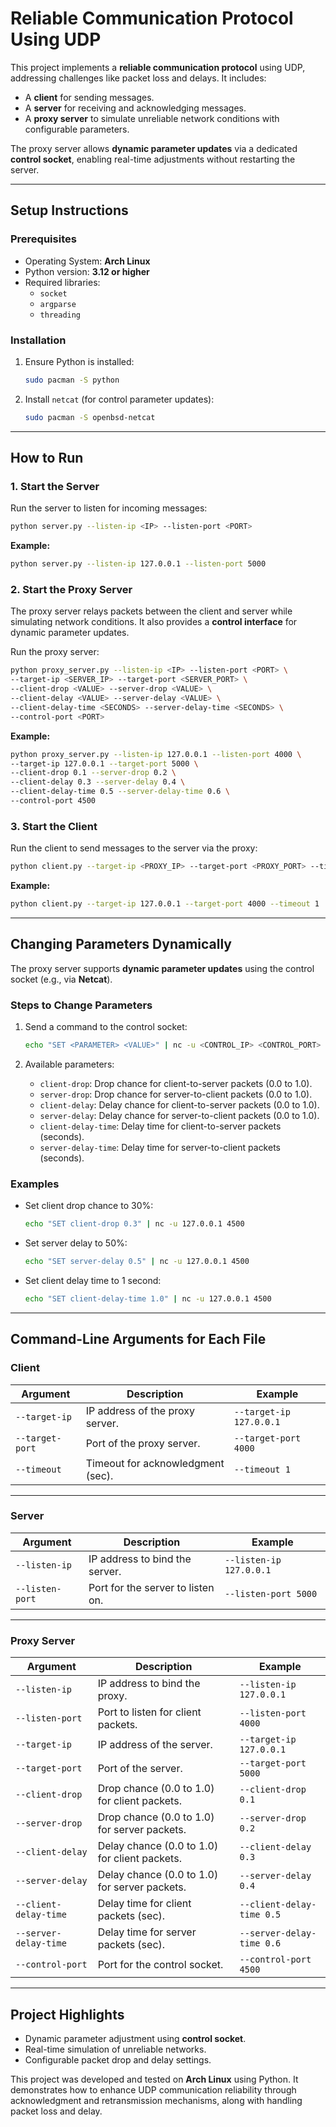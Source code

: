 # Reliable Communication Protocol Using UDP

This project implements a **reliable communication protocol** using UDP, addressing challenges like packet loss and delays. It includes:
- A **client** for sending messages.
- A **server** for receiving and acknowledging messages.
- A **proxy server** to simulate unreliable network conditions with configurable parameters.

The proxy server allows **dynamic parameter updates** via a dedicated **control socket**, enabling real-time adjustments without restarting the server.

---

## **Setup Instructions**

### **Prerequisites**
- Operating System: **Arch Linux**
- Python version: **3.12 or higher**
- Required libraries:
  - `socket`
  - `argparse`
  - `threading`

### **Installation**
1. Ensure Python is installed:
   ```bash
   sudo pacman -S python
   ```
2. Install `netcat` (for control parameter updates):
   ```bash
   sudo pacman -S openbsd-netcat
   ```

---

## **How to Run**

### **1. Start the Server**
Run the server to listen for incoming messages:
```bash
python server.py --listen-ip <IP> --listen-port <PORT>
```

**Example:**
```bash
python server.py --listen-ip 127.0.0.1 --listen-port 5000
```

### **2. Start the Proxy Server**
The proxy server relays packets between the client and server while simulating network conditions. It also provides a **control interface** for dynamic parameter updates.

Run the proxy server:
```bash
python proxy_server.py --listen-ip <IP> --listen-port <PORT> \
--target-ip <SERVER_IP> --target-port <SERVER_PORT> \
--client-drop <VALUE> --server-drop <VALUE> \
--client-delay <VALUE> --server-delay <VALUE> \
--client-delay-time <SECONDS> --server-delay-time <SECONDS> \
--control-port <PORT>
```

**Example:**
```bash
python proxy_server.py --listen-ip 127.0.0.1 --listen-port 4000 \
--target-ip 127.0.0.1 --target-port 5000 \
--client-drop 0.1 --server-drop 0.2 \
--client-delay 0.3 --server-delay 0.4 \
--client-delay-time 0.5 --server-delay-time 0.6 \
--control-port 4500
```

### **3. Start the Client**
Run the client to send messages to the server via the proxy:
```bash
python client.py --target-ip <PROXY_IP> --target-port <PROXY_PORT> --timeout <SECONDS>
```

**Example:**
```bash
python client.py --target-ip 127.0.0.1 --target-port 4000 --timeout 1
```

---

## **Changing Parameters Dynamically**

The proxy server supports **dynamic parameter updates** using the control socket (e.g., via **Netcat**).

### **Steps to Change Parameters**
1. Send a command to the control socket:
   ```bash
   echo "SET <PARAMETER> <VALUE>" | nc -u <CONTROL_IP> <CONTROL_PORT>
   ```

2. Available parameters:
   - `client-drop`: Drop chance for client-to-server packets (0.0 to 1.0).
   - `server-drop`: Drop chance for server-to-client packets (0.0 to 1.0).
   - `client-delay`: Delay chance for client-to-server packets (0.0 to 1.0).
   - `server-delay`: Delay chance for server-to-client packets (0.0 to 1.0).
   - `client-delay-time`: Delay time for client-to-server packets (seconds).
   - `server-delay-time`: Delay time for server-to-client packets (seconds).

### **Examples**
- Set client drop chance to 30%:
  ```bash
  echo "SET client-drop 0.3" | nc -u 127.0.0.1 4500
  ```
- Set server delay to 50%:
  ```bash
  echo "SET server-delay 0.5" | nc -u 127.0.0.1 4500
  ```
- Set client delay time to 1 second:
  ```bash
  echo "SET client-delay-time 1.0" | nc -u 127.0.0.1 4500
  ```

---

## **Command-Line Arguments for Each File**

### **Client**
| Argument          | Description                       | Example                     |
|--------------------|-----------------------------------|-----------------------------|
| `--target-ip`      | IP address of the proxy server.   | `--target-ip 127.0.0.1`     |
| `--target-port`    | Port of the proxy server.         | `--target-port 4000`        |
| `--timeout`        | Timeout for acknowledgment (sec).| `--timeout 1`               |

---

### **Server**
| Argument          | Description                       | Example                     |
|--------------------|-----------------------------------|-----------------------------|
| `--listen-ip`      | IP address to bind the server.    | `--listen-ip 127.0.0.1`     |
| `--listen-port`    | Port for the server to listen on. | `--listen-port 5000`        |

---

### **Proxy Server**
| Argument            | Description                                     | Example                     |
|----------------------|-------------------------------------------------|-----------------------------|
| `--listen-ip`        | IP address to bind the proxy.                   | `--listen-ip 127.0.0.1`     |
| `--listen-port`      | Port to listen for client packets.              | `--listen-port 4000`        |
| `--target-ip`        | IP address of the server.                       | `--target-ip 127.0.0.1`     |
| `--target-port`      | Port of the server.                             | `--target-port 5000`        |
| `--client-drop`      | Drop chance (0.0 to 1.0) for client packets.    | `--client-drop 0.1`         |
| `--server-drop`      | Drop chance (0.0 to 1.0) for server packets.    | `--server-drop 0.2`         |
| `--client-delay`     | Delay chance (0.0 to 1.0) for client packets.   | `--client-delay 0.3`        |
| `--server-delay`     | Delay chance (0.0 to 1.0) for server packets.   | `--server-delay 0.4`        |
| `--client-delay-time`| Delay time for client packets (sec).            | `--client-delay-time 0.5`   |
| `--server-delay-time`| Delay time for server packets (sec).            | `--server-delay-time 0.6`   |
| `--control-port`     | Port for the control socket.                    | `--control-port 4500`       |

---

## **Project Highlights**
- Dynamic parameter adjustment using **control socket**.
- Real-time simulation of unreliable networks.
- Configurable packet drop and delay settings.

This project was developed and tested on **Arch Linux** using Python. It demonstrates how to enhance UDP communication reliability through acknowledgment and retransmission mechanisms, along with handling packet loss and delay.
